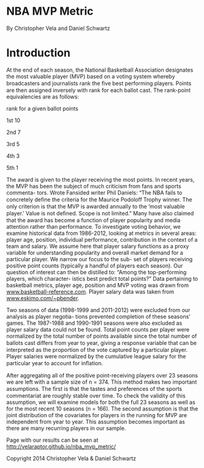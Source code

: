 NBA MVP Metric
==============
By Christopher Vela and Daniel Schwartz

Introduction
===============
At the end of each season, the National Basketball Association designates the most valuable player
(MVP) based on a voting system whereby broadcasters and journalists rank the ﬁve best performing players. Points are then assigned inversely with rank for each ballot cast. The rank-point
equivalencies are as follows:

rank for a given ballot points

1st 10

2nd 7

3rd 5

4th 3

5th 1

The award is given to the player receiving the most points.
In recent years, the MVP has been the subject of much criticism from fans and sports commenta-
tors. Wrote Fansided writer Phil Daniels: “The NBA fails to concretely deﬁne the criteria for the
Maurice Podoloﬀ Trophy winner. The only criterion is that the MVP is awarded annually to the
’most valuable player.’ Value is not deﬁned. Scope is not limited.” Many have also claimed that
the award has become a function of player popularity and media attention rather than performance.
To investigate voting behavior, we examine historical data from 1986-2012, looking at metrics in
several areas: player age, position, individual performance, contribution in the context of a team
and salary. We assume here that player salary functions as a proxy variable for understanding
popularity and overall market demand for a particular player. We narrow our focus to the sub-
set of players receiving positive point counts (typically a handful of players each season). Our
question of interest can then be distilled to: “Among the top-performing players, which character-
istics best predict total points?” Data pertaining to basketball metrics, player age, position and
MVP voting was drawn from www.basketball-reference.com. Player salary data was taken from
www.eskimo.com/~pbender.

Two seasons of data (1998-1999 and 2011-2012) were excluded from our analysis as player negotia-
tions prevented completion of these seasons’ games. The 1987-1988 and 1990-1991 seasons were also
excluded as player salary data could not be found. Total point counts per player were normalized
by the total number of points available since the total number of ballots cast diﬀers from year to
year, giving a response variable that can be interpreted as the proportion of the vote captured by a
particular player. Player salaries were normalized by the cumulative league salary for the particular
year to account for inﬂation.

After aggregating all of the positive point-receiving players over 23 seasons we are left with a sample
size of n = 374. This method makes two important assumptions. The ﬁrst is that the tastes and
preferences of the sports commentariat are roughly stable over time. To check the validity of this
assumption, we will examine models for both the full 23 seasons as well as for the most recent 10
seasons (n = 166). The second assumption is that the joint distribution of the covariates for players
in the running for MVP are independent from year to year. This assumption becomes important
as there are many recurring players in our sample.

Page with our results can be seen at http://velaraptor.github.io/nba_mvp_metric/

Copyright 2014 Christopher Vela & Daniel Schwartz


